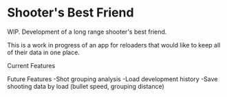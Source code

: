 # Shooter's Best Friend
WIP. Development of a long range shooter's best friend.

This is a work in progress of an app for reloaders that would like to keep all of their data in one place.

Current Features

Future Features
-Shot grouping analysis
-Load development history
-Save shooting data by load (bullet speed, grouping distance)
